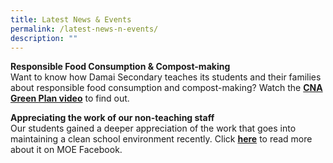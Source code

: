 ```yaml
---
title: Latest News & Events
permalink: /latest-news-n-events/
description: ""
---
```

<p><strong>Responsible Food Consumption &amp; Compost-making</strong><br />Want to know how Damai Secondary teaches its students and their families about responsible food consumption and compost-making? Watch the&nbsp;<strong><a href="https://www.channelnewsasia.com/watch/cna-green-plan/sustainable-living-2646101" target="_blank" rel="noopener">CNA Green Plan video</a></strong>&nbsp;to find out.</p>
<p><strong>Appreciating the work of our non-teaching staff</strong><br />Our students gained a deeper appreciation of the work that goes into maintaining a clean school environment recently. Click&nbsp;<strong><a href="https://www.facebook.com/100064594847808/posts/260477056115454/" target="_blank" rel="noopener">here</a></strong>&nbsp;to read more about it on MOE Facebook.</p>